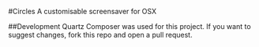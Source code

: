 #Circles
A customisable screensaver for OSX

##Development
Quartz Composer was used for this project. If you want to suggest changes, fork this repo and open a pull request.
